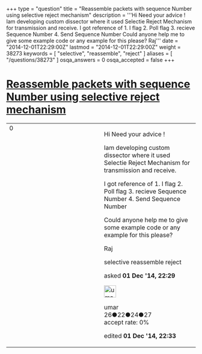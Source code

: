+++
type = "question"
title = "Reassemble packets with sequence Number using selective reject mechanism"
description = '''Hi Need your advice ! Iam developing custom dissector where it used Selectie Reject Mechanism for transmission and receive. I got reference of 1. I flag 2. Poll flag 3. recieve Sequence Number 4. Send Sequence Number  Could anyone help me to give some example code or any example for this please? Raj'''
date = "2014-12-01T22:29:00Z"
lastmod = "2014-12-01T22:29:00Z"
weight = 38273
keywords = [ "selective", "reassemble", "reject" ]
aliases = [ "/questions/38273" ]
osqa_answers = 0
osqa_accepted = false
+++

<div class="headNormal">

# [Reassemble packets with sequence Number using selective reject mechanism](/questions/38273/reassemble-packets-with-sequence-number-using-selective-reject-mechanism)

</div>

<div id="main-body">

<div id="askform">

<table id="question-table" style="width:100%;"><colgroup><col style="width: 50%" /><col style="width: 50%" /></colgroup><tbody><tr class="odd"><td style="width: 30px; vertical-align: top"><div class="vote-buttons"><span id="post-38273-upvote" class="ajax-command post-vote up" rel="nofollow" title="I like this post (click again to cancel)"> </span><div id="post-38273-score" class="post-score" title="current number of votes">0</div><span id="post-38273-downvote" class="ajax-command post-vote down" rel="nofollow" title="I dont like this post (click again to cancel)"> </span> <span id="favorite-mark" class="ajax-command favorite-mark" rel="nofollow" title="mark/unmark this question as favorite (click again to cancel)"> </span><div id="favorite-count" class="favorite-count"></div></div></td><td><div id="item-right"><div class="question-body"><p>Hi Need your advice !</p><p>Iam developing custom dissector where it used Selectie Reject Mechanism for transmission and receive.</p><p>I got reference of 1. I flag 2. Poll flag 3. recieve Sequence Number 4. Send Sequence Number</p><p>Could anyone help me to give some example code or any example for this please?</p><p>Raj</p></div><div id="question-tags" class="tags-container tags"><span class="post-tag tag-link-selective" rel="tag" title="see questions tagged &#39;selective&#39;">selective</span> <span class="post-tag tag-link-reassemble" rel="tag" title="see questions tagged &#39;reassemble&#39;">reassemble</span> <span class="post-tag tag-link-reject" rel="tag" title="see questions tagged &#39;reject&#39;">reject</span></div><div id="question-controls" class="post-controls"></div><div class="post-update-info-container"><div class="post-update-info post-update-info-user"><p>asked <strong>01 Dec '14, 22:29</strong></p><img src="https://secure.gravatar.com/avatar/1339589a92af9455063c09e56bfc6299?s=32&amp;d=identicon&amp;r=g" class="gravatar" width="32" height="32" alt="umar&#39;s gravatar image" /><p><span>umar</span><br />
<span class="score" title="26 reputation points">26</span><span title="22 badges"><span class="badge1">●</span><span class="badgecount">22</span></span><span title="24 badges"><span class="silver">●</span><span class="badgecount">24</span></span><span title="27 badges"><span class="bronze">●</span><span class="badgecount">27</span></span><br />
<span class="accept_rate" title="Rate of the user&#39;s accepted answers">accept rate:</span> <span title="umar has no accepted answers">0%</span></p></div><div class="post-update-info post-update-info-edited"><p><span> edited <strong>01 Dec '14, 22:33</strong> </span></p></div></div><div id="comments-container-38273" class="comments-container"></div><div id="comment-tools-38273" class="comment-tools"></div><div class="clear"></div><div id="comment-38273-form-container" class="comment-form-container"></div><div class="clear"></div></div></td></tr></tbody></table>

</div>

</div>

